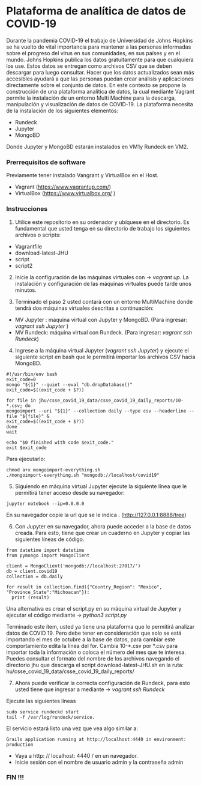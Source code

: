 # Plataforma de analítica de datos de COVID-19
Durante la pandemia COVID-19 el trabajo de Universidad de Johns Hopkins se ha vuelto de vital importancia para mantener a las personas informadas sobre el progreso del virus en sus comunidades, en sus países y en el mundo.
Johns Hopkins publica los datos gratuitamente para que cualquiera los use.  Estos datos se entregan como archivos CSV que se deben descargar para luego consultar.  Hacer que los datos actualizados sean más accesibles ayudará a que las personas puedan crear análisis y aplicaciones directamente sobre el conjunto de datos. 
En este contexto se propone la construcción de una plataforma analítica de datos, la cual mediante Vagrant permite la instalación de un entorno Multi Machine para la descarga, manipulación y visualización de datos de COVID-19. La plataforma necesita de la instalación de los siguientes elementos: 

- Rundeck
- Jupyter
- MongoBD

Donde Jupyter y MongoBD estarán instalados en VM1y Rundeck en VM2.

### Prerrequisitos de software 
Previamente tener instalado Vangrant y VirtualBox en el Host.

- Vagrant (https://www.vagrantup.com/)
- VirtualBox (https://www.virtualbox.org/ )

### Instrucciones 
1. Utilice este repositorio en su ordenador y ubíquese en el directorio. Es fundamental que usted tenga en su directorio de trabajo los siguientes archivos o scripts: 
- Vagrantfile
- download-latest-JHU
- script
- script2

2. Inicie la configuración de las máquinas virtuales con -> *vagrant up*. La instalación y configuración de las máquinas virtuales puede tarde unos minutos. 

3. Terminado el paso 2 usted contará con un entorno MultiMachine donde tendrá dos máquinas virtuales descritas a continuación: 
- MV Jupyter : máquina virtual con Jupyter y MongoBD. (Para ingresar: *vagrant ssh Jupyter* ) 
- MV Rundeck: máquina virtual con Rundeck. (Para ingresar: *vagrant ssh Rundeck*) 

4. Ingrese a la máquina virtual Jupyter (*vagrant ssh Jupyter*) y ejecute el siguiente script en bash que le permitirá importar los archivos CSV hacia MongoBD.

```
#!/usr/bin/env bash
exit_code=0
mongo "${1}" --quiet --eval "db.dropDatabase()"
exit_code=$((exit_code + $?))

for file in jhu/csse_covid_19_data/csse_covid_19_daily_reports/10-*.csv; do
mongoimport --uri "${1}" --collection daily --type csv --headerline --file "${file}" &
exit_code=$((exit_code + $?))
done
wait

echo "$0 finished with code $exit_code."
exit $exit_code

```
Para ejecutarlo:

```
chmod a+x mongoimport-everything.sh
./mongoimport-everything.sh "mongodb://localhost/covid19"
```

5. Siguiendo en máquina virtual Jupyter ejecute la siguiente línea que le permitirá tener acceso desde su navegador: 
```
jupyter notebook --ip=0.0.0.0 
```
En su navegador copie la url que se le indica .  (http://127.0.0.1:8888/tree)

6. Con Jupyter en su navegador, ahora puede acceder a la base de datos creada. Para esto, tiene que crear un cuaderno en Jupyter y copiar las siguientes líneas de código. 
```
from datetime import datetime
from pymongo import MongoClient

client = MongoClient('mongodb://localhost:27017/')
db = client.covid19
collection = db.daily

for result in collection.find({"Country_Region": "Mexico", "Province_State":"Michoacan"}):
  print (result)
  ```
Una alternativa es crear el script.py en su máquina virtual de Jupyter y ejecutar el código mediante -> *python3 script.py*

Terminado este ítem, usted ya tiene una plataforma que le permitirá analizar datos de COVID 19. Pero debe tener en consideración que solo se está importando el mes de octubre a la base de datos, para cambiar este comportamiento edita la línea del for.  Cambia 10-*.csv por *.csv para importar toda la información o coloca el número del mes que te interesa. Puedes consultar el formato del nombre de los archivos navegando el directorio jhu que descarga el script download-latest-JHU.sh en la ruta: hu/csse_covid_19_data/csse_covid_19_daily_reports/

7. Ahora puede verificar la correcta configuración de Rundeck, para esto usted tiene que ingresar a mediante -> *vagrant ssh Rundeck*

 Ejecute las siguientes líneas 
 ```
sudo service rundeckd start
tail -f /var/log/rundeck/service.
 ```
 El servicio estará listo una vez que vea algo similar a:
 ```
 Grails application running at http://localhost:4440 in environment: production
 
 ```
 
 - Vaya a http: // localhost: 4440 / en un navegador.
 - Inicie sesión con el nombre de usuario admin y la contraseña admin
 
 ### FIN !!! 
 
 
 









